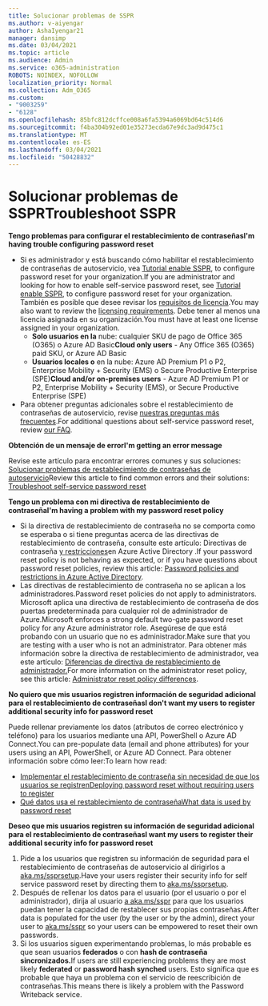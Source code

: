 ```yaml
---
title: Solucionar problemas de SSPR
ms.author: v-aiyengar
author: AshaIyengar21
manager: dansimp
ms.date: 03/04/2021
ms.topic: article
ms.audience: Admin
ms.service: o365-administration
ROBOTS: NOINDEX, NOFOLLOW
localization_priority: Normal
ms.collection: Adm_O365
ms.custom:
- "9003259"
- "6128"
ms.openlocfilehash: 85bfc812dcffce008a6fa5394a6069bd64c514d6
ms.sourcegitcommit: f4ba304b92ed01e35273ecda67e9dc3ad9d475c1
ms.translationtype: MT
ms.contentlocale: es-ES
ms.lasthandoff: 03/04/2021
ms.locfileid: "50428832"
---
```

# <a name="troubleshoot-sspr"></a><span data-ttu-id="e69a0-102">Solucionar problemas de SSPR</span><span class="sxs-lookup"><span data-stu-id="e69a0-102">Troubleshoot SSPR</span></span>

<span data-ttu-id="e69a0-103">**Tengo problemas para configurar el restablecimiento de contraseñas**</span><span class="sxs-lookup"><span data-stu-id="e69a0-103">**I'm having trouble configuring password reset**</span></span>

- <span data-ttu-id="e69a0-104">Si es administrador y está buscando cómo habilitar el restablecimiento de contraseñas de autoservicio, vea [Tutorial enable SSPR](https://docs.microsoft.com/azure/active-directory/authentication/tutorial-enable-sspr), to configure password reset for your organization.</span><span class="sxs-lookup"><span data-stu-id="e69a0-104">If you are administrator and looking for how to enable self-service password reset, see [Tutorial enable SSPR](https://docs.microsoft.com/azure/active-directory/authentication/tutorial-enable-sspr), to configure password reset for your organization.</span></span> <span data-ttu-id="e69a0-105">También es posible que desee revisar los [requisitos de licencia](https://docs.microsoft.com/azure/active-directory/authentication/concept-sspr-licensing?WT.mc_id=Portal-Microsoft_Azure_Support).</span><span class="sxs-lookup"><span data-stu-id="e69a0-105">You may also want to review the [licensing requirements](https://docs.microsoft.com/azure/active-directory/authentication/concept-sspr-licensing?WT.mc_id=Portal-Microsoft_Azure_Support).</span></span> <span data-ttu-id="e69a0-106">Debe tener al menos una licencia asignada en su organización.</span><span class="sxs-lookup"><span data-stu-id="e69a0-106">You must have at least one license assigned in your organization.</span></span>
    - <span data-ttu-id="e69a0-107">**Solo usuarios en la** nube: cualquier SKU de pago de Office 365 (O365) o Azure AD Basic</span><span class="sxs-lookup"><span data-stu-id="e69a0-107">**Cloud only users** - Any Office 365 (O365) paid SKU, or Azure AD Basic</span></span>
    - <span data-ttu-id="e69a0-108">**Usuarios locales o** en la nube: Azure AD Premium P1 o P2, Enterprise Mobility + Security (EMS) o Secure Productive Enterprise (SPE)</span><span class="sxs-lookup"><span data-stu-id="e69a0-108">**Cloud and/or on-premises users** - Azure AD Premium P1 or P2, Enterprise Mobility + Security (EMS), or Secure Productive Enterprise (SPE)</span></span>
- <span data-ttu-id="e69a0-109">Para obtener preguntas adicionales sobre el restablecimiento de contraseñas de autoservicio, revise [nuestras preguntas más frecuentes](https://docs.microsoft.com/azure/active-directory/authentication/active-directory-passwords-faq?WT.mc_id=Portal-Microsoft_Azure_Support).</span><span class="sxs-lookup"><span data-stu-id="e69a0-109">For additional questions about self-service password reset, review [our FAQ](https://docs.microsoft.com/azure/active-directory/authentication/active-directory-passwords-faq?WT.mc_id=Portal-Microsoft_Azure_Support).</span></span>

<span data-ttu-id="e69a0-110">**Obtención de un mensaje de error**</span><span class="sxs-lookup"><span data-stu-id="e69a0-110">**I'm getting an error message**</span></span>

<span data-ttu-id="e69a0-111">Revise este artículo para encontrar errores comunes y sus soluciones: [Solucionar problemas de restablecimiento de contraseñas de autoservicio](https://docs.microsoft.com/azure/active-directory/authentication/active-directory-passwords-troubleshoot?WT.mc_id=Portal-Microsoft_Azure_Support)</span><span class="sxs-lookup"><span data-stu-id="e69a0-111">Review this article to find common errors and their solutions: [Troubleshoot self-service password reset](https://docs.microsoft.com/azure/active-directory/authentication/active-directory-passwords-troubleshoot?WT.mc_id=Portal-Microsoft_Azure_Support)</span></span>

<span data-ttu-id="e69a0-112">**Tengo un problema con mi directiva de restablecimiento de contraseña**</span><span class="sxs-lookup"><span data-stu-id="e69a0-112">**I'm having a problem with my password reset policy**</span></span>

- <span data-ttu-id="e69a0-113">Si la directiva de restablecimiento de contraseña no se comporta como se esperaba o si tiene preguntas acerca de las directivas de restablecimiento de contraseña, consulte este artículo: Directivas de contraseña [y restricciones](https://docs.microsoft.com/azure/active-directory/authentication/concept-sspr-policy?WT.mc_id=Portal-Microsoft_Azure_Support)en Azure Active Directory .</span><span class="sxs-lookup"><span data-stu-id="e69a0-113">If your password reset policy is not behaving as expected, or if you have questions about password reset policies, review this article: [Password policies and restrictions in Azure Active Directory](https://docs.microsoft.com/azure/active-directory/authentication/concept-sspr-policy?WT.mc_id=Portal-Microsoft_Azure_Support).</span></span>
- <span data-ttu-id="e69a0-114">Las directivas de restablecimiento de contraseña no se aplican a los administradores.</span><span class="sxs-lookup"><span data-stu-id="e69a0-114">Password reset policies do not apply to administrators.</span></span> <span data-ttu-id="e69a0-115">Microsoft aplica una directiva de restablecimiento de contraseña de dos puertas predeterminada para cualquier rol de administrador de Azure.</span><span class="sxs-lookup"><span data-stu-id="e69a0-115">Microsoft enforces a strong default two-gate password reset policy for any Azure administrator role.</span></span> <span data-ttu-id="e69a0-116">Asegúrese de que está probando con un usuario que no es administrador.</span><span class="sxs-lookup"><span data-stu-id="e69a0-116">Make sure that you are testing with a user who is not an administrator.</span></span> <span data-ttu-id="e69a0-117">Para obtener más información sobre la directiva de restablecimiento de administrador, vea este artículo: [Diferencias de directiva de restablecimiento de administrador.](https://docs.microsoft.com/azure/active-directory/authentication/concept-sspr-policy?WT.mc_id=Portal-Microsoft_Azure_Support#administrator-reset-policy-differences)</span><span class="sxs-lookup"><span data-stu-id="e69a0-117">For more information on the administrator reset policy, see this article: [Administrator reset policy differences](https://docs.microsoft.com/azure/active-directory/authentication/concept-sspr-policy?WT.mc_id=Portal-Microsoft_Azure_Support#administrator-reset-policy-differences).</span></span>

<span data-ttu-id="e69a0-118">**No quiero que mis usuarios registren información de seguridad adicional para el restablecimiento de contraseñas**</span><span class="sxs-lookup"><span data-stu-id="e69a0-118">**I don't want my users to register additional security info for password reset**</span></span>

<span data-ttu-id="e69a0-119">Puede rellenar previamente los datos (atributos de correo electrónico y teléfono) para los usuarios mediante una API, PowerShell o Azure AD Connect.</span><span class="sxs-lookup"><span data-stu-id="e69a0-119">You can pre-populate data (email and phone attributes) for your users using an API, PowerShell, or Azure AD Connect.</span></span> <span data-ttu-id="e69a0-120">Para obtener información sobre cómo leer:</span><span class="sxs-lookup"><span data-stu-id="e69a0-120">To learn how read:</span></span>

- [<span data-ttu-id="e69a0-121">Implementar el restablecimiento de contraseña sin necesidad de que los usuarios se registren</span><span class="sxs-lookup"><span data-stu-id="e69a0-121">Deploying password reset without requiring users to register</span></span>](https://docs.microsoft.com/azure/active-directory/active-directory-passwords-data?WT.mc_id=Portal-Microsoft_Azure_Support#set-and-read-authentication-data-using-powershell)
- [<span data-ttu-id="e69a0-122">Qué datos usa el restablecimiento de contraseña</span><span class="sxs-lookup"><span data-stu-id="e69a0-122">What data is used by password reset</span></span>](https://docs.microsoft.com/azure/active-directory/active-directory-passwords-data?WT.mc_id=Portal-Microsoft_Azure_Support)

<span data-ttu-id="e69a0-123">**Deseo que mis usuarios registren su información de seguridad adicional para el restablecimiento de contraseñas**</span><span class="sxs-lookup"><span data-stu-id="e69a0-123">**I want my users to register their additional security info for password reset**</span></span>

1. <span data-ttu-id="e69a0-124">Pide a los usuarios que registren su información de seguridad para el restablecimiento de contraseñas de autoservicio al dirigirlos a [aka.ms/ssprsetup](https://mysignins.microsoft.com/security-info).</span><span class="sxs-lookup"><span data-stu-id="e69a0-124">Have your users register their security info for self service password reset by directing them to [aka.ms/ssprsetup](https://mysignins.microsoft.com/security-info).</span></span>
1. <span data-ttu-id="e69a0-125">Después de rellenar los datos para el usuario (por el usuario o por el administrador), dirija al usuario [a aka.ms/sspr](https://passwordreset.microsoftonline.com/) para que los usuarios puedan tener la capacidad de restablecer sus propias contraseñas.</span><span class="sxs-lookup"><span data-stu-id="e69a0-125">After data is populated for the user (by the user or by the admin), direct your user to [aka.ms/sspr](https://passwordreset.microsoftonline.com/) so your users can be empowered to reset their own passwords.</span></span>
1. <span data-ttu-id="e69a0-126">Si los usuarios siguen experimentando problemas, lo más probable es que sean usuarios **federados** o con **hash de contraseña sincronizados.**</span><span class="sxs-lookup"><span data-stu-id="e69a0-126">If users are still experiencing problems they are most likely **federated** or **password hash synched** users.</span></span> <span data-ttu-id="e69a0-127">Esto significa que es probable que haya un problema con el servicio de reescribición de contraseñas.</span><span class="sxs-lookup"><span data-stu-id="e69a0-127">This means there is likely a problem with the Password Writeback service.</span></span>